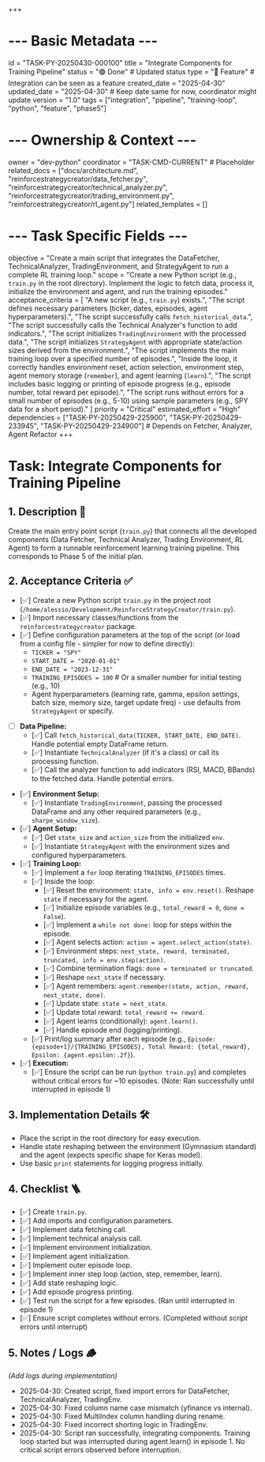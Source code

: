 +++
# --- Basic Metadata ---
id = "TASK-PY-20250430-000100"
title = "Integrate Components for Training Pipeline"
status = "🟢 Done" # Updated status
type = "🌟 Feature" # Integration can be seen as a feature
created_date = "2025-04-30"
updated_date = "2025-04-30" # Keep date same for now, coordinator might update
version = "1.0"
tags = ["integration", "pipeline", "training-loop", "python", "feature", "phase5"]

# --- Ownership & Context ---
owner = "dev-python"
coordinator = "TASK-CMD-CURRENT" # Placeholder
related_docs = ["docs/architecture.md", "reinforcestrategycreator/data_fetcher.py", "reinforcestrategycreator/technical_analyzer.py", "reinforcestrategycreator/trading_environment.py", "reinforcestrategycreator/rl_agent.py"]
related_templates = []

# --- Task Specific Fields ---
objective = "Create a main script that integrates the DataFetcher, TechnicalAnalyzer, TradingEnvironment, and StrategyAgent to run a complete RL training loop."
scope = "Create a new Python script (e.g., `train.py` in the root directory). Implement the logic to fetch data, process it, initialize the environment and agent, and run the training episodes."
acceptance_criteria = [
    "A new script (e.g., `train.py`) exists.",
    "The script defines necessary parameters (ticker, dates, episodes, agent hyperparameters).",
    "The script successfully calls `fetch_historical_data`.",
    "The script successfully calls the Technical Analyzer's function to add indicators.",
    "The script initializes `TradingEnvironment` with the processed data.",
    "The script initializes `StrategyAgent` with appropriate state/action sizes derived from the environment.",
    "The script implements the main training loop over a specified number of episodes.",
    "Inside the loop, it correctly handles environment reset, action selection, environment step, agent memory storage (`remember`), and agent learning (`learn`).",
    "The script includes basic logging or printing of episode progress (e.g., episode number, total reward per episode).",
    "The script runs without errors for a small number of episodes (e.g., 5-10) using sample parameters (e.g., SPY data for a short period)."
]
priority = "Critical"
estimated_effort = "High"
dependencies = ["TASK-PY-20250429-225900", "TASK-PY-20250429-233945", "TASK-PY-20250429-234900"] # Depends on Fetcher, Analyzer, Agent Refactor
+++

# Task: Integrate Components for Training Pipeline

## 1. Description 📝

Create the main entry point script (`train.py`) that connects all the developed components (Data Fetcher, Technical Analyzer, Trading Environment, RL Agent) to form a runnable reinforcement learning training pipeline. This corresponds to Phase 5 of the initial plan.

## 2. Acceptance Criteria ✅

*   [✅] Create a new Python script `train.py` in the project root (`/home/alessio/Development/ReinforceStrategyCreator/train.py`).
*   [✅] Import necessary classes/functions from the `reinforcestrategycreator` package.
*   [✅] Define configuration parameters at the top of the script (or load from a config file - simpler for now to define directly):
    *   `TICKER = "SPY"`
    *   `START_DATE = "2020-01-01"`
    *   `END_DATE = "2023-12-31"`
    *   `TRAINING_EPISODES = 100` # Or a smaller number for initial testing (e.g., 10)
    *   Agent hyperparameters (learning rate, gamma, epsilon settings, batch size, memory size, target update freq) - use defaults from `StrategyAgent` or specify.
*   [ ] **Data Pipeline:**
    *   [✅] Call `fetch_historical_data(TICKER, START_DATE, END_DATE)`. Handle potential empty DataFrame return.
    *   [✅] Instantiate `TechnicalAnalyzer` (if it's a class) or call its processing function.
    *   [✅] Call the analyzer function to add indicators (RSI, MACD, BBands) to the fetched data. Handle potential errors.
*   [✅] **Environment Setup:**
    *   [✅] Instantiate `TradingEnvironment`, passing the processed DataFrame and any other required parameters (e.g., `sharpe_window_size`).
*   [✅] **Agent Setup:**
    *   [✅] Get `state_size` and `action_size` from the initialized `env`.
    *   [✅] Instantiate `StrategyAgent` with the environment sizes and configured hyperparameters.
*   [✅] **Training Loop:**
    *   [✅] Implement a `for` loop iterating `TRAINING_EPISODES` times.
    *   [✅] Inside the loop:
        *   [✅] Reset the environment: `state, info = env.reset()`. Reshape `state` if necessary for the agent.
        *   [✅] Initialize episode variables (e.g., `total_reward = 0`, `done = False`).
        *   [✅] Implement a `while not done:` loop for steps within the episode.
        *   [✅] Agent selects action: `action = agent.select_action(state)`.
        *   [✅] Environment steps: `next_state, reward, terminated, truncated, info = env.step(action)`.
        *   [✅] Combine termination flags: `done = terminated or truncated`.
        *   [✅] Reshape `next_state` if necessary.
        *   [✅] Agent remembers: `agent.remember(state, action, reward, next_state, done)`.
        *   [✅] Update state: `state = next_state`.
        *   [✅] Update total reward: `total_reward += reward`.
        *   [✅] Agent learns (conditionally): `agent.learn()`.
        *   [✅] Handle episode end (logging/printing).
    *   [✅] Print/log summary after each episode (e.g., `Episode: {episode+1}/{TRAINING_EPISODES}, Total Reward: {total_reward}, Epsilon: {agent.epsilon:.2f}`).
*   [✅] **Execution:**
    *   [✅] Ensure the script can be run (`python train.py`) and completes without critical errors for ~10 episodes. (Note: Ran successfully until interrupted in episode 1)

## 3. Implementation Details 🛠️

*   Place the script in the root directory for easy execution.
*   Handle state reshaping between the environment (Gymnasium standard) and the agent (expects specific shape for Keras model).
*   Use basic `print` statements for logging progress initially.

## 4. Checklist 🪜

*   [✅] Create `train.py`.
*   [✅] Add imports and configuration parameters.
*   [✅] Implement data fetching call.
*   [✅] Implement technical analysis call.
*   [✅] Implement environment initialization.
*   [✅] Implement agent initialization.
*   [✅] Implement outer episode loop.
*   [✅] Implement inner step loop (action, step, remember, learn).
*   [✅] Add state reshaping logic.
*   [✅] Add episode progress printing.
*   [✅] Test run the script for a few episodes. (Ran until interrupted in episode 1)
*   [✅] Ensure script completes without errors. (Completed without *script* errors until interrupt)

## 5. Notes / Logs 🪵
*(Add logs during implementation)*
- 2025-04-30: Created script, fixed import errors for DataFetcher, TechnicalAnalyzer, TradingEnv.
- 2025-04-30: Fixed column name case mismatch (yfinance vs internal).
- 2025-04-30: Fixed MultiIndex column handling during rename.
- 2025-04-30: Fixed incorrect shorting logic in TradingEnv.
- 2025-04-30: Script ran successfully, integrating components. Training loop started but was interrupted during agent.learn() in episode 1. No critical script errors observed before interruption.